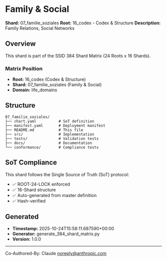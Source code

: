 # Family & Social

**Shard:** 07_familie_soziales
**Root:** 16_codex - Codex & Structure
**Description:** Family Relations, Social Networks

## Overview

This shard is part of the SSID 384 Shard Matrix (24 Roots x 16 Shards).

### Matrix Position
- **Root:** 16_codex (Codex & Structure)
- **Shard:** 07_familie_soziales (Family & Social)
- **Domain:** life_domains

## Structure

```
07_familie_soziales/
├── chart.yaml          # SoT definition
├── manifest.yaml       # Deployment manifest
├── README.md           # This file
├── src/                # Implementation
├── tests/              # Validation tests
├── docs/               # Documentation
└── conformance/        # Compliance tests
```

## SoT Compliance

This shard follows the Single Source of Truth (SoT) protocol:
- ✅ ROOT-24-LOCK enforced
- ✅ 16-Shard structure
- ✅ Auto-generated from master definition
- ✅ Hash-verified

## Generated

- **Timestamp:** 2025-10-24T15:58:11.687590+00:00
- **Generator:** generate_384_shard_matrix.py
- **Version:** 1.0.0

---

Co-Authored-By: Claude <noreply@anthropic.com>
